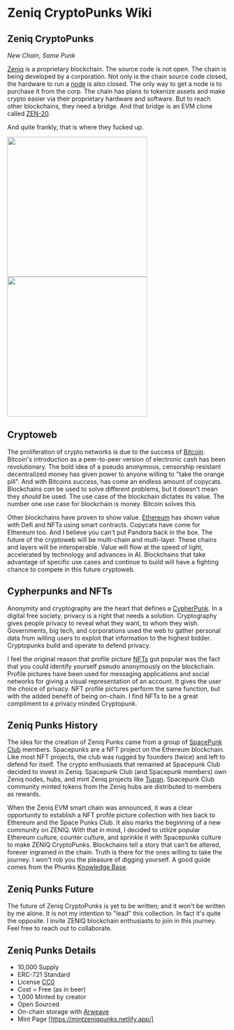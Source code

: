 # Zeniq CryptoPunks Wiki

## Zeniq CryptoPunks
*New Chain, Same Punk*

[Zeniq](https://www.zeniq.com) is a proprietary blockchain.  The source code is not open.  The chain is being developed by a corporation.  Not only is the chain source code closed, the hardware to run a [node](https://safir.com/ref/sngj217quy) is also closed.  The only way to get a node is to purchase it from the corp.  The chain has plans to tokenize assets and make crypto easier via their proprietary hardware and software.  But to reach other blockchains, they need a bridge.  And that bridge is an EVM clone called [ZEN-20](https://chainlist.org/?search=zeniq).

And quite frankly, that is where they fucked up. 

<img src="https://arweave.net/y0eXz8x0rgssFM80M1JYXQHbQMHtafYNsPkoFztNDWE/2585.png" width="320" height="320"><img src="https://ipfs.io/ipfs/QmTRcRXo6cXByjHYHTVxGpag6vpocrG3rxjPC9PxKAArR9/5262.png" width="320" height="320">

## Cryptoweb
The proliferation of crypto networks is due to the success of [Bitcoin](https://nakamotoinstitute.org).  Bitcoin's introduction as a peer-to-peer version of electronic cash has been revolutionary.  The bold idea of a pseudo anonymous, censorship resistant decentralized money has given power to anyone willing to "take the orange pill".  And with Bitcoins success, has come an endless amount of copycats.  Blockchains *can* be used to solve different problems,  but it doesn't mean they *should* be used.  The use case of the blockchain dictates its value.  The number one use case for blockchain is money.  Bitcoin solves this.  

Other blockchains have proven to show value.  [Ethereum](https://ethereum.org) has shown value with Defi and NFTs using smart contracts.  Copycats have come for Ethereum too.  And I believe you can't put Pandora back in the box.  The future of the cryptoweb will be multi-chain and multi-layer.  These chains and layers will be interoperable. Value will flow at the speed of light, accelerated by technology and advances in AI.  Blockchains that take advantage of specific use cases and continue to build will have a fighting chance to compete in this future cryptoweb.  

## Cypherpunks and NFTs
Anonymity and cryptography are the heart that defines a [CypherPunk](https://www.activism.net/cypherpunk/manifesto.html).  In a digital free society, privacy is a right that needs a solution.  Cryptography gives people privacy to reveal what they want, to whom they wish.  Governments, big tech, and  corporations used the web to gather personal data from willing users to exploit that information to the highest bidder.  Cryptopunks build and operate to defend privacy.  

I feel the original reason that profile picture [NFTs](https://en.wikipedia.org/wiki/Non-fungible_token) got popular was the fact that you could identify yourself pseudo anonymously on the blockchain.  Profile pictures have been used for messaging applications and social networks for giving a visual representation of an account.  It gives the user the choice of privacy.  NFT profile pictures perform the same function, but with the added benefit of being on-chain.  I find NFTs to be a great compliment to a privacy minded Cryptopunk.

## Zeniq Punks History
The idea for the creation of Zeniq Punks came from a group of [SpacePunk Club](https://www.spacepunks.club/) members.  Spacepunks are a NFT project on the Ethereum blockchain.  Like most NFT projects, the club was rugged by founders (twice) and left to defend for itself.  The crypto enthusiasts that remained at Spacepunk Club decided to invest in Zeniq.  Spacepunk Club (and Spacepunk members) own Zeniq nodes, hubs, and mint Zeniq projects like [Tupan](https://www.tupan.io/).  Spacepunk Club community minted tokens from the Zeniq hubs are distributed to members as rewards.  

When the Zeniq EVM smart chain was announced, it was a clear opportunity to establish a NFT profile picture collection with ties back to Ethereum and the Space Punks Club. It also marks the beginning of a new community on ZENIQ.  With that in mind, I decided to utilize popular Ethereum culture, counter culture, and sprinkle it with Spacepunks culture to make ZENIQ CryptoPunks.  Blockchains tell a story that can't be altered, forever ingrained in the chain.  Truth is there for the ones willing to take the journey.  I won't rob you the pleasure of digging yourself.  A good guide comes from the Phunks [Knowledge Base](https://phunks.gitbook.io/knowledge-base/resources/history).    


## Zeniq Punks Future
The future of Zeniq CryptoPunks is yet to be written; and it won't be written by me alone.  It is not my intention to "lead" this collection.  In fact it's quite the opposite.  I invite ZENIQ blockchain enthusiasts to join in this journey.  Feel free to reach out to collaborate. 

## Zeniq Punks Details 
* 10,000 Supply
* ERC-721 Standard
* License [CC0](https://creativecommons.org/publicdomain/zero/1.0/deed.en)
* Cost = Free (as in beer)
* 1,000 Minted by creator
* Open Sourced
* On-chain storage with [Arweave](https://www.arweave.org/)
* Mint Page [https://mintzeniqpunks.netlify.app/]

